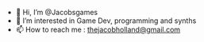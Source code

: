 - 👋 Hi, I’m @Jacobsgames
- 👀 I’m interested in Game Dev, programming and synths
- 📫 How to reach me : thejacobholland@gmail.com

